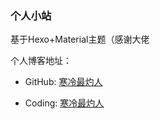 ### 个人小站

基于Hexo+Material主题（感谢大佬

个人博客地址：  
- GitHub: [寒冷最灼人](https://taylorfelix.github.io/)

- Coding: [寒冷最灼人](http://taylorfelix.coding.me/)